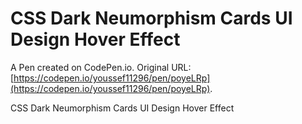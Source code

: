 # CSS Dark Neumorphism Cards UI Design Hover Effect

A Pen created on CodePen.io. Original URL: [https://codepen.io/youssef11296/pen/poyeLRp](https://codepen.io/youssef11296/pen/poyeLRp).

CSS Dark Neumorphism Cards UI Design Hover Effect